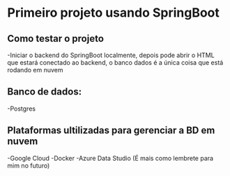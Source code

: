 <h1>Primeiro projeto usando SpringBoot</h1>
<h2>Como testar o projeto</h2>
-Iniciar o backend do SpringBoot localmente, depois pode abrir o HTML que estará conectado ao backend, o banco dados é a única coisa que está rodando em nuvem

<h2>Banco de dados:</h2>
-Postgres

<h2>Plataformas ultilizadas para gerenciar a BD em nuvem</h2>
-Google Cloud
-Docker
-Azure Data Studio
(É mais como lembrete para mim no futuro)
